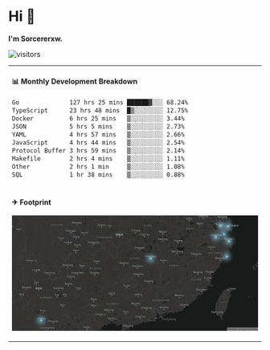 # Hi 👋

**I'm Sorcererxw.**

![visitors](https://visitor-badge.glitch.me/badge?page_id=sorcererxw.sorcererx)

<table width="800px">
<tr>
<td valign="top" width="50%">

#### 📊 Monthly Development Breakdown

<!--START_SECTION:waka-->
```text
Go              127 hrs 25 mins ██████▓░░░ 68.24%
TypeScript      23 hrs 48 mins  █▒░░░░░░░░ 12.75%
Docker          6 hrs 25 mins   ▒░░░░░░░░░ 3.44%
JSON            5 hrs 5 mins    ▒░░░░░░░░░ 2.73%
YAML            4 hrs 57 mins   ▒░░░░░░░░░ 2.66%
JavaScript      4 hrs 44 mins   ▒░░░░░░░░░ 2.54%
Protocol Buffer 3 hrs 59 mins   ▒░░░░░░░░░ 2.14%
Makefile        2 hrs 4 mins    ▒░░░░░░░░░ 1.11%
Other           2 hrs 1 min     ▒░░░░░░░░░ 1.08%
SQL             1 hr 38 mins    ▒░░░░░░░░░ 0.88%
```
<!--END_SECTION:waka-->

</tr>
<tr>
<td colspan="2">

#### ✈ Footprint

![footprint](./footprint.png)

</td>
</tr>
</table>


